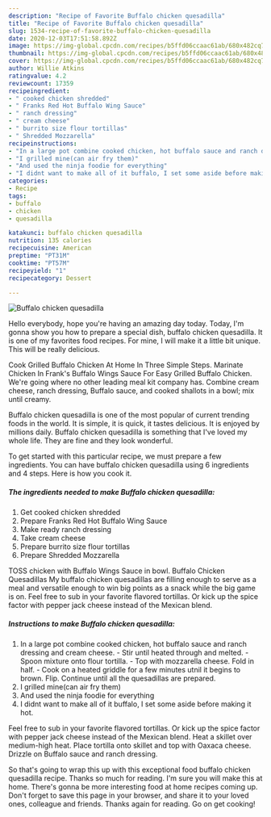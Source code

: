 ```yaml
---
description: "Recipe of Favorite Buffalo chicken quesadilla"
title: "Recipe of Favorite Buffalo chicken quesadilla"
slug: 1534-recipe-of-favorite-buffalo-chicken-quesadilla
date: 2020-12-03T17:51:58.892Z
image: https://img-global.cpcdn.com/recipes/b5ffd06ccaac61ab/680x482cq70/buffalo-chicken-quesadilla-recipe-main-photo.jpg
thumbnail: https://img-global.cpcdn.com/recipes/b5ffd06ccaac61ab/680x482cq70/buffalo-chicken-quesadilla-recipe-main-photo.jpg
cover: https://img-global.cpcdn.com/recipes/b5ffd06ccaac61ab/680x482cq70/buffalo-chicken-quesadilla-recipe-main-photo.jpg
author: Willie Atkins
ratingvalue: 4.2
reviewcount: 17359
recipeingredient:
- " cooked chicken shredded"
- " Franks Red Hot Buffalo Wing Sauce"
- " ranch dressing"
- " cream cheese"
- " burrito size flour tortillas"
- " Shredded Mozzarella"
recipeinstructions:
- "In a large pot combine cooked chicken, hot buffalo sauce and ranch dressing and cream cheese. Stir until heated through and melted. Spoon mixture onto flour tortilla. Top with mozzarella cheese. Fold in half. Cook on a heated griddle for a few minutes utnil it begins to brown. Flip. Continue until all the quesadillas are prepared."
- "I grilled mine(can air fry them)"
- "And used the ninja foodie for everything"
- "I didnt want to make all of it buffalo, I set some aside before making it hot."
categories:
- Recipe
tags:
- buffalo
- chicken
- quesadilla

katakunci: buffalo chicken quesadilla 
nutrition: 135 calories
recipecuisine: American
preptime: "PT31M"
cooktime: "PT57M"
recipeyield: "1"
recipecategory: Dessert

---
```



![Buffalo chicken quesadilla](https://img-global.cpcdn.com/recipes/b5ffd06ccaac61ab/680x482cq70/buffalo-chicken-quesadilla-recipe-main-photo.jpg)

Hello everybody, hope you're having an amazing day today. Today, I'm gonna show you how to prepare a special dish, buffalo chicken quesadilla. It is one of my favorites food recipes. For mine, I will make it a little bit unique. This will be really delicious.

Cook Grilled Buffalo Chicken At Home In Three Simple Steps. Marinate Chicken In Frank&#39;s Buffalo Wings Sauce For Easy Grilled Buffalo Chicken. We&#39;re going where no other leading meal kit company has. Combine cream cheese, ranch dressing, Buffalo sauce, and cooked shallots in a bowl; mix until creamy.

Buffalo chicken quesadilla is one of the most popular of current trending foods in the world. It is simple, it is quick, it tastes delicious. It is enjoyed by millions daily. Buffalo chicken quesadilla is something that I've loved my whole life. They are fine and they look wonderful.


To get started with this particular recipe, we must prepare a few ingredients. You can have buffalo chicken quesadilla using 6 ingredients and 4 steps. Here is how you cook it.

<!--inarticleads1-->

##### The ingredients needed to make Buffalo chicken quesadilla:

1. Get  cooked chicken shredded
1. Prepare  Franks Red Hot Buffalo Wing Sauce
1. Make ready  ranch dressing
1. Take  cream cheese
1. Prepare  burrito size flour tortillas
1. Prepare  Shredded Mozzarella


TOSS chicken with Buffalo Wings Sauce in bowl. Buffalo Chicken Quesadillas My buffalo chicken quesadillas are filling enough to serve as a meal and versatile enough to win big points as a snack while the big game is on. Feel free to sub in your favorite flavored tortillas. Or kick up the spice factor with pepper jack cheese instead of the Mexican blend. 

<!--inarticleads2-->

##### Instructions to make Buffalo chicken quesadilla:

1. In a large pot combine cooked chicken, hot buffalo sauce and ranch dressing and cream cheese. - Stir until heated through and melted. - Spoon mixture onto flour tortilla. - Top with mozzarella cheese. Fold in half. - Cook on a heated griddle for a few minutes utnil it begins to brown. Flip. Continue until all the quesadillas are prepared.
1. I grilled mine(can air fry them)
1. And used the ninja foodie for everything
1. I didnt want to make all of it buffalo, I set some aside before making it hot.


Feel free to sub in your favorite flavored tortillas. Or kick up the spice factor with pepper jack cheese instead of the Mexican blend. Heat a skillet over medium-high heat. Place tortilla onto skillet and top with Oaxaca cheese. Drizzle on Buffalo sauce and ranch dressing. 

So that's going to wrap this up with this exceptional food buffalo chicken quesadilla recipe. Thanks so much for reading. I'm sure you will make this at home. There's gonna be more interesting food at home recipes coming up. Don't forget to save this page in your browser, and share it to your loved ones, colleague and friends. Thanks again for reading. Go on get cooking!
